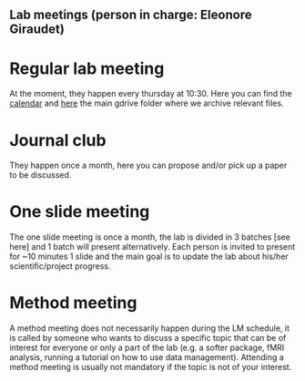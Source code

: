 ## Lab meetings (person in charge: Eleonore Giraudet)
# Regular lab meeting
At the moment, they happen every thursday at 10:30. Here you can find the  [calendar](https://docs.google.com/spreadsheets/d/1aIu8WcYoRpC9p3fIiilZWTgR7i03lulYj8B5ZyUW_Qc/edit?gid=6486503#gid=6486503) and [here](https://drive.google.com/drive/folders/1Pb75jpul71mMXiP4fSZGEwK34V5meg12) the main gdrive folder where we archive relevant files.

# Journal club
They happen once a month, here you can propose and/or pick up a paper to be discussed.

# One slide meeting
The one slide meeting is once a month, the lab is divided in 3 batches [see here] and 1 batch will present alternatively.
Each person is invited to present for ~10 minutes 1 slide and the main goal is to update the lab about his/her scientific/project progress.

# Method meeting
A method meeting does not necessarily happen during the LM schedule, it is called by someone who wants to discuss a specific topic that can be of interest for everyone or only a part of the lab (e.g. a softer package, fMRI analysis, running a tutorial on how to use data management). Attending a method meeting is usually not mandatory if the topic is not of your interest.
